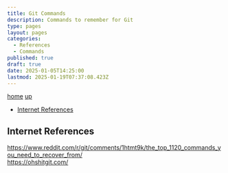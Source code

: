 ```yaml
---
title: Git Commands
description: Commands to remember for Git
type: pages
layout: pages
categories:
  - References
  - Commands
published: true
draft: true
date: 2025-01-05T14:25:00
lastmod: 2025-01-19T07:37:08.423Z
---
```


[home](/) [up](./)
<!--- cSpell:disable --->
* [Internet References](#internet-references)
<!--- cSpell:enable --->

## Internet References

<https://www.reddit.com/r/git/comments/1htmt9k/the_top_1120_commands_you_need_to_recover_from/>\
<https://ohshitgit.com/>
